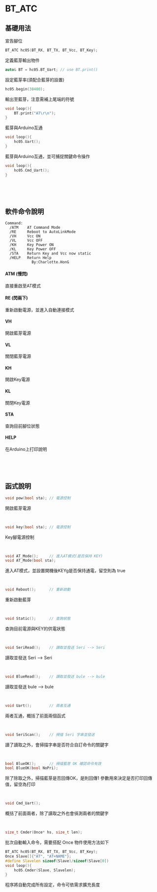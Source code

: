 # BT_ATC

## 基礎用法
宣告腳位

```cpp
BT_ATC hc05(BT_RX, BT_TX, BT_Vcc, BT_Key);
```

定義藍芽輸出物件

```cpp
auto& BT = hc05.BT_Uart; // use BT.print()
```

設定藍芽率(須配合藍芽的設置)

```cpp
hc05.begin(38400);
```


輸出至藍芽，注意需補上尾端的符號

```cpp
void loop(){
    BT.print("AT\r\n");
}
```

藍芽與Arduino互通

```cpp
void loop(){
    hc05.Uart();
}
```

藍芽與Arduino互通，並可捕捉關鍵命令操作

```cpp
void loop(){
    hc05.Cmd_Uart();
}   
```



</br></br></br>

## 軟件命令說明

```
Command:
  /ATM    AT Command Mode
  /RE     Reboot to AutoLinkMode
  /VH     Vcc ON
  /VL     Vcc OFF
  /KH     Key Power ON
  /KL     Key Power OFF
  /STA    Return Key and Vcc now static
  /HELP   Return Help
            By:Charlotte.HonG
```

#### ATM (慢閃)
直接重啟至AT模式

#### RE (閃兩下)
重新啟動電源，並進入自動連接模式

#### VH
開啟藍芽電源

#### VL 
關閉藍芽電源

#### KH 
開啟Key電源

#### KL 
關閉Key電源

#### STA
查詢目前腳位狀態

#### HELP
在Arduino上打印說明


</br></br></br>

## 函式說明

```cpp
void pow(bool sta); // 電源控制
```

開啟藍芽電源

</br>

```cpp
void key(bool sta); // 電源控制
```

Key腳電源控制

</br>

```cpp
void AT_Mode();     // 進入AT模式(是否保持 KEY)
void AT_Mode(bool sta);
```

進入AT模式，並設置開機後KEYg是否保持通電，留空則為 true


</br>

```cpp
void Reboot();      // 重新啟動
```

重新啟動藍芽

</br>

```cpp
void Static();      // 查詢狀態
```

查詢目前電源與KEY的供電狀態

</br>

```cpp
void SeriRead();    // 讀取並發送 Seri --> Seri
```

讀取並發送 Seri --> Seri

</br>

```cpp
void BlueRead();    // 讀取並發送 bule --> bule
```

讀取並發送 bule --> bule

</br>

```cpp
void Uart();        // 兩者互通
```

兩者互通，概括了前面兩個函式

</br>

```cpp
void SeriScan();    // 掃描 Seri 字串並發送
```

讀了讀取之外，會掃描字串是否符合自訂命令的關鍵字

</br>

```cpp
bool BlueOK();      // 掃描藍芽 OK 確認命令有效
bool BlueOK(bool NoPri);
```

除了除取之外，掃描藍芽是否回傳OK，是則回傳1
參數用來決定是否打印回傳值，留空為打印

</br>

```cpp
void Cmd_Uart();
```

概括了前面兩者，除了讀取之外也會偵測兩者的關鍵字

</br>

```cpp
size_t Cmder(Once* hs, size_t len);
```

批次自動輸入命令，需要搭配 Once 物件使用方法如下

```cpp
BT_ATC hc05(BT_RX, BT_TX, BT_Vcc, BT_Key);
Once Slave[]{"AT", "AT+NAME"};
#define Slavelen sizeof(Slave)/sizeof(Slave[0])
void loop(){
    hc05.Cmder(Slave, Slavelen);
}
```

程序將自動完成所有設定，命令可依需求擴充長度








